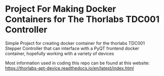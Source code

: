 # Project For Making Docker Containers for The Thorlabs TDC001 Controller
Simple Project for creating docker container for the thorlabs TDC001 Stepper Controller that can interface with a PyQT frontend docker container, hopefully working with a variety of devices

Most information used in coding this repo can be found at this website: https://thorlabs-apt-device.readthedocs.io/en/latest/index.html 
